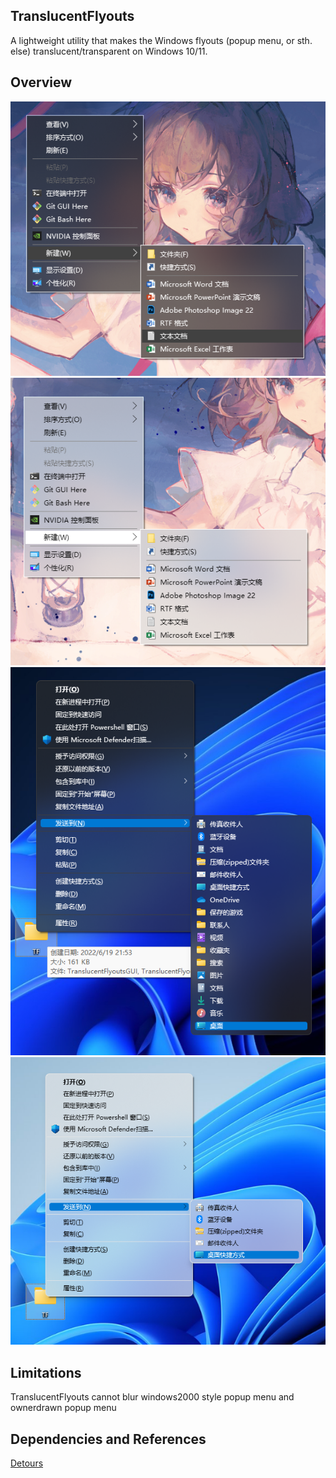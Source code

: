 ## TranslucentFlyouts
A lightweight utility that makes the Windows flyouts (popup menu, or sth. else) translucent/transparent on Windows 10/11.
## Overview
![image](Images/popup_menu_sample_1.png)
![image](Images/popup_menu_sample_6.png)
![image](Images/popup_menu_sample_7.png)
![image](Images/popup_menu_sample_8.png)
## Limitations
TranslucentFlyouts cannot blur windows2000 style popup menu and ownerdrawn popup menu
## Dependencies and References
[Detours](https://github.com/microsoft/Detours)

